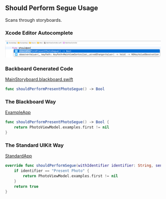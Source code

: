 ## Should Perform Segue Usage

Scans through storyboards.

### Xcode Editor Autocomplete

![Autocomplete Should Perform Segue](Images/AutocompleteShouldPerformSegue.png)

### Backboard Generated Code

[MainStoryboard.blackboard.swift](/ExampleApp/Source/Generated/MainStoryboard.blackboard.swift)

```swift
func shouldPerformPresentPhotoSegue() -> Bool
```

### The Blackboard Way

[ExampleApp](/ExampleApp/Source/MainViewController.swift#L93)
```swift
func shouldPerformPresentPhotoSegue() -> Bool {
    return PhotoViewModel.examples.first != nil
}
```

### The Standard UIKit Way

[StandardApp](/StandardApp/Source/MainViewController.swift#L69)
```swift
override func shouldPerformSegue(withIdentifier identifier: String, sender: Any?) -> Bool {
    if identifier == "Present Photo" {
        return PhotoViewModel.examples.first != nil
    }
    return true
}
```
